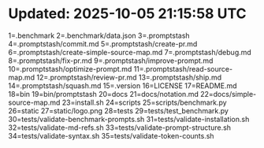 # Updated: 2025-10-05 21:15:58 UTC
1=.benchmark
2=.benchmark/data.json
3=.promptstash
4=.promptstash/commit.md
5=.promptstash/create-pr.md
6=.promptstash/create-simple-source-map.md
7=.promptstash/debug.md
8=.promptstash/fix-pr.md
9=.promptstash/improve-prompt.md
10=.promptstash/optimize-prompt.md
11=.promptstash/read-source-map.md
12=.promptstash/review-pr.md
13=.promptstash/ship.md
14=.promptstash/squash.md
15=.version
16=LICENSE
17=README.md
18=bin
19=bin/promptstash
20=docs
21=docs/notation.md
22=docs/simple-source-map.md
23=install.sh
24=scripts
25=scripts/benchmark.py
26=static
27=static/logo.png
28=tests
29=tests/test_benchmark.py
30=tests/validate-benchmark-prompts.sh
31=tests/validate-installation.sh
32=tests/validate-md-refs.sh
33=tests/validate-prompt-structure.sh
34=tests/validate-syntax.sh
35=tests/validate-token-counts.sh
